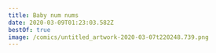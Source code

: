 ```yaml
---
title: Baby num nums
date: 2020-03-09T01:23:03.582Z
bestOf: true
image: /comics/untitled_artwork-2020-03-07t220248.739.png
---
```

